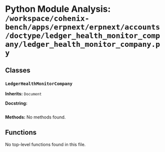 # Python Module Analysis: `/workspace/cohenix-bench/apps/erpnext/erpnext/accounts/doctype/ledger_health_monitor_company/ledger_health_monitor_company.py`

## Classes

### `LedgerHealthMonitorCompany`
**Inherits:** `Document`


**Docstring:**
```

```

**Methods:**
No methods found.




## Functions

No top-level functions found in this file.
